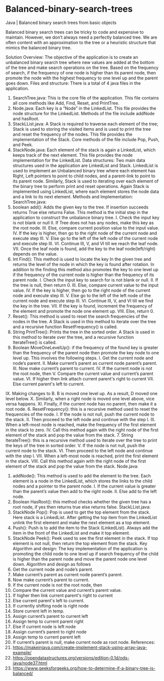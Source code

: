 # Balanced-binary-search-trees
Java | Balanced binary search trees from basic objects

Balanced binary search trees can be tricky to code and expensive to maintain. However, we
don’t always need a perfectly balanced tree. We are often content with an approximation to
the tree or a heuristic structure that mimics the balanced binary tree.

Solution Overview:
The objective of the application is to create an unbalanced binary search tree where new values are
added at the bottom of the tree and make search operations on the tree. Based on the frequency of
search, if the frequency of one node is higher than its parent node, then promote the node with the
highest frequency to one level up and the parent goes down.
Files and structure:
There is a total of 4 java files in the application.
1. SearchTree.java: This is the core file of the application. This file contains all core methods like
Add, Find, Reset, and PrintTree.
2. Node.java: Each key is a “Node” in the LinkedList. This file provides the node structure for the
LinkedList. Methods of the file include addNode and hasRoot.
3. StackLList.java: A Stack is required to traverse each element of the tree; Stack is used to
storing the visited items and is used to print the tree and reset the frequency of the nodes.
This file provides the implementation of the Stack. Core methods of the file include Pop, Push,
and Peek.
4. StackNode.java: Each element of the stack is again a LinkedList, which keeps track of the next
element. This file provides the node implementation for the LinkedList.
Data structures:
Two main data structures used in the application are LinkedList and Stack.
LinkedList is used to implement an Unbalanced binary tree where each element has Right, Left
pointers to point to child nodes, and a parent-link to point to its parent node.
Similarly, Stack is used to iterating over each element of the binary tree to perform print and reset
operations.
Again Stack is implemented using LinkedList, where each element stores the node data and a link to
its next element.
Methods and Implementation:
SearchTree.java:
1. boolean add(): Adds the given key to the tree. If insertion succeeds returns True else returns
False. This method is the initial step in the application to construct the unbalance binary tree.
I. Check the input key is not blank or null
II. If Tree does not has any nodes, make this key as the root node.
III. Else, compare current position value to the input value.
IV. If the key is higher, then go to the right node of the current node and execute step III.
V. Else go to the left of the left node of the current node and execute step III.
VI. Continue III, V, and VI till we reach the leaf node.
VII. Once the leaf node is found, add the key to the leaf node(left/right) depends on the
value.
2. Int Find(): This method is used to locate the key In the given tree and returns the level of the
node in which the key is found after rotation. In addition to the finding this method also
promotes the key to one level up if the frequency of the current node is higher than the
frequency of its parent node.
I. Check the input key to search for is not blank or null.
II. If the tree is null, then return 0.
III. Else, compare current value to the input value.
IV. If the key is higher, then go to the right node of the current node and execute step III.
V. Else go to the left of the left node of the current node and execute step III.
VI. Continue III, V, and VI till we find the key in the tree.
VII. If the key is found, increment the frequency of the element and promote the node
one element up.
VIII. Else, return 0.
3. Reset(): This method is used to reset the search frequencies of the nodes in the tree. A Stack
is used in this method to iterate over the tree and a recursive function ResetFrequency() is
called.
4. String PrintTree(): Prints the tree in the sorted order. A Stack is used in this method to iterate
over the tree, and a recursive function IterateTree() is called.
5. Boolean MoveOneLevelUp(): if the frequency of the found key is greater than the frequency
of the parent node then promote the key node to one level up. This involves the following
steps.
I. Get the current node and node’s parent.
II. Make current’s parent as current node parent’s parent.
III. Now make current’s parent to current.
IV. If the current node is not the root node, then
V. Compare the current value and current’s parent value.
VI. If higher then link attach current parent's right to current
VII. Else current parent's left to current.

IX. Making changes to B. B is moved one level up. As a result, D moved one level below.
X. Similarly, when a right node is moved one level above, vice versa happens.
XI. Finally, if the current node has no parent, then make it a root node.
6. ResetFrequency(): this is a recursive method used to reset the frequencies of the node.
I. If the node is not null, push the current node to the stack.
II. Then proceed to the left node and continue with the step I.
III. When a left-most node is reached, make the frequency of the first element in the
stack to zero.
IV. Call this method again with the right node of the first element of the stack and pop
the value from the stack.
7. String IterateTree(): this is a recursive method used to iterate over the tree to print the keys
of the tree in sorted order.
V. If the node is not null, push the current node to the stack.
VI. Then proceed to the left node and continue with the step I.
VII. When a left-most node is reached, print the first element in the stack.
VIII. Call this method again with the right node of the first element of the stack and pop
the value from the stack.
Node.java:
1. addNode(): This method is used to add the element to the tree. Each element is a node in the
LinkedList, which stores the links to the child nodes and a pointer to the parent node.
I. If the current value is greater than the parent’s value then add to the right node.
II. Else add to the left node.
2. Boolean HasRoot(): this method checks whether the given tree has a root node, if yes then
returns true else returns false.
StackLList.java:
1. StackNode Pop(): Pop is used to get the top element from the stack. Here stack is a LinkedList.
After getting the top item from the LinkedList unlink the first element and make the next
element as a top element.
2. Push(): Push is to add the item to the Stack (LinkedList). Always add the item in the front of
the LinkedList and make it top element.
3. StackNode Peek(): Peek used to see the first element in the stack. If top element is not null,
then return the top element from the stack.
Key Algorithm and design:
The key implementation of the application is promoting the child node to one level up if search
frequency of the child is higher than the parent node and move the parent node one level down.
Algorithm and design as follows
1. Get the current node and node’s parent.
2. Make current’s parent as current node parent’s parent.
3. Now make current’s parent to current.
4. If the current node is not the root node, then
5. Compare the current value and current’s parent value.
6. If higher then link current parent's right to current
7. Else current parent's left to current.
8. If currently shifting node is right node
9. Store current left in temp.
10. Assign current’s parent to current left
11. Assign temp to current parent right
12. Else if current node is left node
13. Assign current’s parent to right node
14. Assign temp to current parent left
15. If current’s parent is null, make current node as root node.
References:
1. https://makeinjava.com/create-implement-stack-using-array-java-example/
2. https://opendatastructures.org/versions/edition-0.1d/ods-java/node37.html
3. https://www.geeksforgeeks.org/how-to-determine-if-a-binary-tree-is-balanced/

